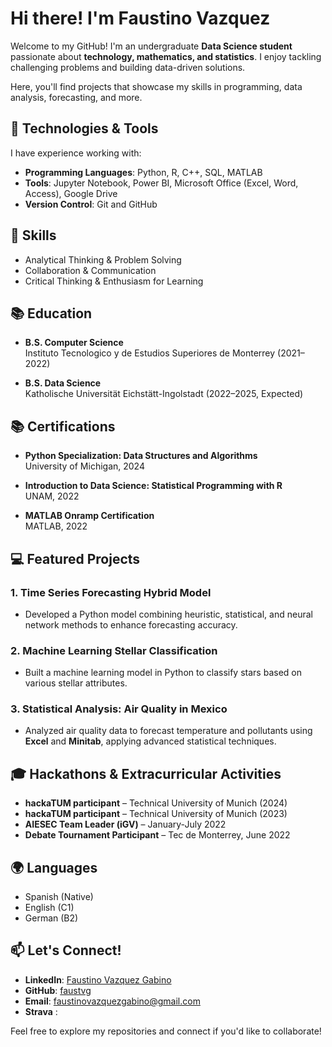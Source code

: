 # Hi there! I'm Faustino Vazquez 

Welcome to my GitHub! I'm an undergraduate **Data Science student** passionate about **technology, mathematics, and statistics**. I enjoy tackling challenging problems and building data-driven solutions. 

Here, you'll find projects that showcase my skills in programming, data analysis, forecasting, and more.

## 🔧 Technologies & Tools

I have experience working with:

- **Programming Languages**: Python, R, C++, SQL, MATLAB
- **Tools**: Jupyter Notebook, Power BI, Microsoft Office (Excel, Word, Access), Google Drive
- **Version Control**: Git and GitHub

## 🌟 Skills

- Analytical Thinking & Problem Solving
- Collaboration & Communication
- Critical Thinking & Enthusiasm for Learning

## 📚 Education 

- **B.S. Computer Science**  
  Instituto Tecnologico y de Estudios Superiores de Monterrey (2021–2022)
  
- **B.S. Data Science**  
  Katholische Universität Eichstätt-Ingolstadt (2022–2025, Expected)
  
## 📚 Certifications
- **Python Specialization: Data Structures and Algorithms**  
  University of Michigan, 2024

- **Introduction to Data Science: Statistical Programming with R**  
  UNAM, 2022

- **MATLAB Onramp Certification**  
  MATLAB, 2022

## 💻 Featured Projects

### 1. **Time Series Forecasting Hybrid Model**
   - Developed a Python model combining heuristic, statistical, and neural network methods to enhance forecasting accuracy.

### 2. **Machine Learning Stellar Classification**
   - Built a machine learning model in Python to classify stars based on various stellar attributes.

### 3. **Statistical Analysis: Air Quality in Mexico**
   - Analyzed air quality data to forecast temperature and pollutants using **Excel** and **Minitab**, applying advanced statistical techniques.

## 🎓 Hackathons & Extracurricular Activities

- **hackaTUM participant** – Technical University of Munich (2024)
- **hackaTUM participant** – Technical University of Munich (2023)
- **AIESEC Team Leader (iGV)** – January-July 2022
- **Debate Tournament Participant** – Tec de Monterrey, June 2022

## 🌍 Languages

- Spanish (Native)
- English (C1)
- German (B2)

## 📫 Let's Connect!

- **LinkedIn**: [Faustino Vazquez Gabino](https://www.linkedin.com/in/faustvg)
- **GitHub**: [faustvg](https://github.com/faustvg)
- **Email**: [faustinovazquezgabino@gmail.com](mailto:faustinovazquezgabino@gmail.com)
- **Strava** : 

Feel free to explore my repositories and connect if you'd like to collaborate!
